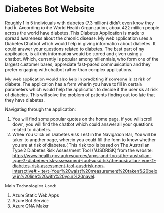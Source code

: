 # Diabetes Bot Website

Roughly 1 in 5 individuals with diabetes (7.3 million) didn't even know they had it. According to the World Health Organization, about 422 million people across the world have diabetes. 
This Diabetes Application is made to spread awareness about the chronic disease. My web application uses a Diabetes Chatbot which would help in giving information about diabetes. It could answer your questions related to diabetes. The best part of my application, is all this information would be stored and given using a chatbot. Which, currently is popular among millennials, who form one of the largest customer bases, appreciate fast-paced communication and they prefer engaging with chatbot rather than complex applications.

My web application would also help in predicting if someone is at risk of diabete. The application has a form  wherin you have to fill in certain parameters which would help the application to decide if  the user sis at risk of diabetes. This will solve the problem of patients finding out too late that they have diabetes.


Navigating through the application:

1. You will find some popular quotes on the home page, if you will scroll down, you will find the chatbot which could answer all your questions related to diabetes.
2. When You Click on Diabetes Risk Test in the Navigation Bar, You will be taken to anpther page, wherein you could fill the form to know whether you are at risk of diabetes.( This risk tool is based on The Australian Type 2 Diabetes Risk Assessment Tool (AUSDRISK) from the website: https://www.health.gov.au/resources/apps-and-tools/the-australian-type-2-diabetes-risk-assessment-tool-ausdrisk/the-australian-type-2-diabetes-risk-assessment-tool-ausdrisk-non-interactive#:~:text=Your%20waist%20measurement%20taken%20below,in%20line%20with%20your%20navel.


Main Technologies Used:-

1. Azure Static Web Apps
2. Azure Bot Service 
3. Azure QNA Maker 

